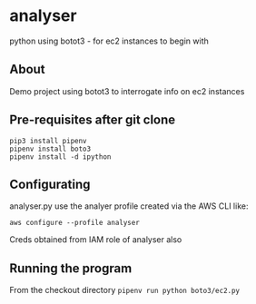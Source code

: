 # analyser
python using botot3 - for ec2 instances to begin with

## About
Demo project using botot3 to interrogate info on ec2 instances

## Pre-requisites after git clone
```
pip3 install pipenv
pipenv install boto3
pipenv install -d ipython
```

## Configurating
analyser.py use the analyer profile created via the AWS CLI like:

`aws configure --profile analyser`

Creds obtained from IAM role of analyser also

## Running the program

From the checkout directory
`pipenv run python boto3/ec2.py`

